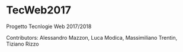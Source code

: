 # TecWeb2017


Progetto Tecnlogie Web 2017/2018

Contributors: Alessandro Mazzon, Luca Modica, Massimiliano Trentin, Tiziano Rizzo